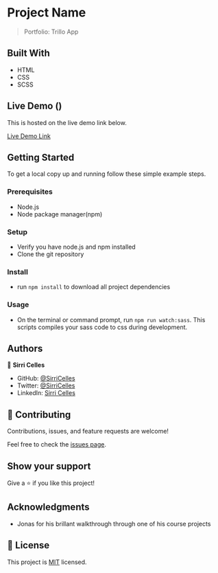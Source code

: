 # Project Name

> Portfolio: Trillo App


## Built With

- HTML
- CSS
- SCSS

## Live Demo ()

This is hosted on the live demo link below.

[Live Demo Link](https://sirricelles.github.io/portfolio/)

## Getting Started

To get a local copy up and running follow these simple example steps.

### Prerequisites
- Node.js
- Node package manager(npm)
### Setup
- Verify you have node.js and npm installed
- Clone the git repository
### Install
- run `npm install` to download all project dependencies
### Usage
- On the terminal or command prompt, run `npm run watch:sass`. This scripts compiles your sass code to css during development.

## Authors

👤 **Sirri Celles**

- GitHub: [@SirriCelles](https://github.com/SirriCelles)
- Twitter: [@SirriCelles](https://twitter.com/SirriCelles?t=fZl0blItFUQDC5vozH47nA&s=09)
- LinkedIn: [Sirri Celles](https://www.linkedin.com/in/sirri-celles-959a4a1aa)

## 🤝 Contributing

Contributions, issues, and feature requests are welcome!

Feel free to check the [issues page](../../issues/).

## Show your support

Give a ⭐️ if you like this project!


## Acknowledgments

- Jonas for his brillant walkthrough through one of his course projects


## 📝 License

This project is [MIT](https://github.com/git/git-scm.com/blob/main/MIT-LICENSE.txt) licensed.
